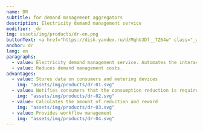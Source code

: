 ```yaml
---
name: DR
subtitle: for demand management aggregators
description: Electricity demand management service
modifier: _dr
img: assets/img/products/dr-en.png
buttonText: <a href="https://disk.yandex.ru/d/MqhUJDf__7Z64w" class="_white" target="_blank">Description</a>
anchor: dr
lang: en
paragraphs:
  - value: Electricity demand management service. Automates the interaction between the System Operator, aggregator and electricity consumers.
  - value: Reduces demand management costs.
advantages:
  - value: Stores data on consumers and metering devices
    img: "assets/img/products/dr-01.svg"
  - value: Notifies consumers that the consumption reduction is required
    img: "assets/img/products/dr-02.svg"
  - value: Calculates the amount of reduction and reward
    img: "assets/img/products/dr-03.svg"
  - value: Provides workflow management
    img: "assets/img/products/dr-04.svg"
---
```

